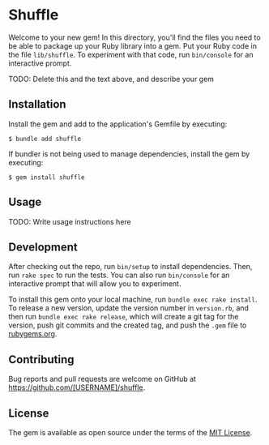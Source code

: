 # Shuffle

Welcome to your new gem! In this directory, you'll find the files you need to be able to package up your Ruby library into a gem. Put your Ruby code in the file `lib/shuffle`. To experiment with that code, run `bin/console` for an interactive prompt.

TODO: Delete this and the text above, and describe your gem

## Installation

Install the gem and add to the application's Gemfile by executing:

    $ bundle add shuffle

If bundler is not being used to manage dependencies, install the gem by executing:

    $ gem install shuffle

## Usage

TODO: Write usage instructions here

## Development

After checking out the repo, run `bin/setup` to install dependencies. Then, run `rake spec` to run the tests. You can also run `bin/console` for an interactive prompt that will allow you to experiment.

To install this gem onto your local machine, run `bundle exec rake install`. To release a new version, update the version number in `version.rb`, and then run `bundle exec rake release`, which will create a git tag for the version, push git commits and the created tag, and push the `.gem` file to [rubygems.org](https://rubygems.org).

## Contributing

Bug reports and pull requests are welcome on GitHub at https://github.com/[USERNAME]/shuffle.

## License

The gem is available as open source under the terms of the [MIT License](https://opensource.org/licenses/MIT).
